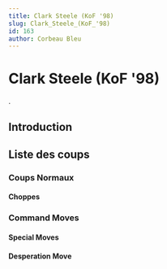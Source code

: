 ```yaml
---
title: Clark Steele (KoF '98)
slug: Clark_Steele_(KoF_'98)
id: 163
author: Corbeau Bleu
---
```


# Clark Steele (KoF '98)

.

## Introduction

## Liste des coups

### Coups Normaux

#### Choppes

### Command Moves

#### Special Moves

#### Desperation Move
